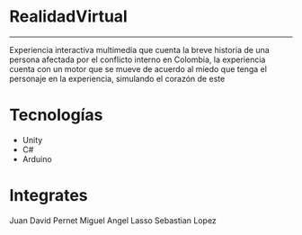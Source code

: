 # RealidadVirtual

-----------------

Experiencia interactiva multimedia que cuenta la breve historia de una persona afectada por el conflicto interno en Colombia, la experiencia cuenta con un motor que se mueve de acuerdo al miedo que tenga el personaje en la experiencia, simulando el corazón de este

# Tecnologías
-  Unity
-  C#
-  Arduino


# **Integrates**

Juan David Pernet
Miguel Angel Lasso
Sebastian Lopez
